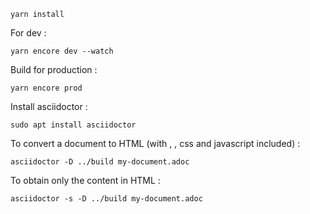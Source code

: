    yarn install
    
For dev :

    yarn encore dev --watch

Build for production :

    yarn encore prod

Install asciidoctor :

    sudo apt install asciidoctor

To convert a document to HTML (with <html>, <body>, css and javascript included) :

    asciidoctor -D ../build my-document.adoc

To obtain only the content in HTML :

    asciidoctor -s -D ../build my-document.adoc
